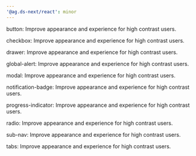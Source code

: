 ```yaml
---
'@ag.ds-next/react': minor
---
```


button: Improve appearance and experience for high contrast users.

checkbox: Improve appearance and experience for high contrast users.

drawer: Improve appearance and experience for high contrast users.

global-alert: Improve appearance and experience for high contrast users.

modal: Improve appearance and experience for high contrast users.

notification-badge: Improve appearance and experience for high contrast users.

progress-indicator: Improve appearance and experience for high contrast users.

radio: Improve appearance and experience for high contrast users.

sub-nav: Improve appearance and experience for high contrast users.

tabs: Improve appearance and experience for high contrast users.
